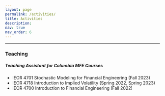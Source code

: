 ```yaml
---
layout: page
permalink: /activities/
title: Activities
description:
nav: true
nav_order: 6
---
```

___

### Teaching
##### Teaching Assistant for Columbia MFE Courses
- IEOR 4701 Stochastic Modeling for Financial Engineering (Fall 2023)
- IEOR 4718 Introduction to Implied Volatility (Spring 2022, Spring 2023)
- IEOR 4700 Introduction to Financial Engineering (Fall 2022)


